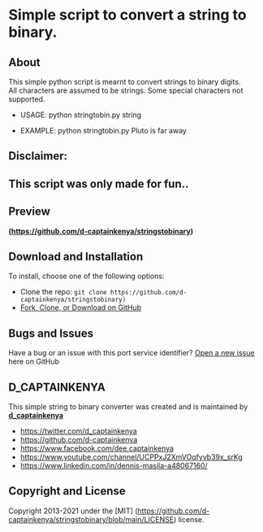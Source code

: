 # Simple script to convert a string to binary.


## About
This simple python script is mearnt to convert strings to binary digits.  
All characters are assumed to be strings.
Some special characters not supported.


    
- USAGE:
	    python stringtobin.py string
	    
- EXAMPLE:
	    python stringtobin.py Pluto is far away 
	  
	 
	 
## Disclaimer:
##      This script was only made for fun..


## Preview

**(https://github.com/d-captainkenya/stringstobinary)**


## Download and Installation

To install, choose one of the following options:
* Clone the repo: `git clone https://github.com/d-captainkenya/stringstobinary)`
* [Fork, Clone, or Download on GitHub](https://github.com/d-captainkenya/stringstobinary)


## Bugs and Issues

Have a bug or an issue with this port service identifier?
[Open a new issue](https://github.com/d-captainkenya/stringstobinary/issues) here on GitHub 

## D_CAPTAINKENYA

This simple string to binary converter was created and is maintained by **[d_captainkenya](http://d-captainkenya.github.io/)**

* https://twitter.com/d_captainkenya
* https://github.com/d-captainkenya
* https://www.facebook.com/dee.captainkenya
* https://www.youtube.com/channel/UCPPxJ2XmVOqfyvb39x_srKg
* https://www.linkedin.com/in/dennis-masila-a48067160/


## Copyright and License

Copyright 2013-2021 under the [MIT] (https://github.com/d-captainkenya/stringstobinary/blob/main/LICENSE) license.
